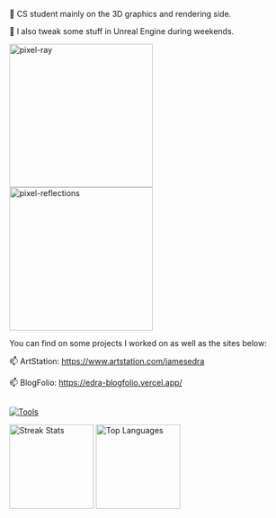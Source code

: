 🌱 CS student mainly on the 3D graphics and rendering side. 

🔭 I also tweak some stuff in Unreal Engine during weekends.

<img src="https://raw.githubusercontent.com/jamesedra/jamesedra/master/data/ray-marching.gif" alt="pixel-ray" style="height:255px; width:auto;"/><img src="https://raw.githubusercontent.com/jamesedra/jamesedra/master/data/water-reflections.gif" alt="pixel-reflections" style="height:255px; width:auto;"/>

You can find on some projects I worked on as well as the sites below:

📫 ArtStation: https://www.artstation.com/jamesedra

📫 BlogFolio: https://edra-blogfolio.vercel.app/

##

[![Tools](https://skillicons.dev/icons?i=unreal,cpp,py,blender&theme=dark)](https://skillicons.dev)

<p>
  <img src="https://github-readme-streak-stats.herokuapp.com/?user=jamesedra&theme=dark&hide_border=false" height="150" alt="Streak Stats">
  <img src="https://github-readme-stats.vercel.app/api/top-langs/?username=jamesedra&theme=dark&hide_border=false&include_all_commits=false&count_private=false&layout=compact" height="150" alt="Top Languages">
</p>
<!--
**jamesedra/jamesedra** is a ✨ _special_ ✨ repository because its `README.md` (this file) appears on your GitHub profile.

Here are some ideas to get you started:

- 🔭 I’m currently working on ...
- 🌱 I’m currently learning ...
- 👯 I’m looking to collaborate on ...
- 🤔 I’m looking for help with ...
- 💬 Ask me about ...
- 📫 How to reach me: ...
- 😄 Pronouns: ...
- ⚡ Fun fact: ...
-->
